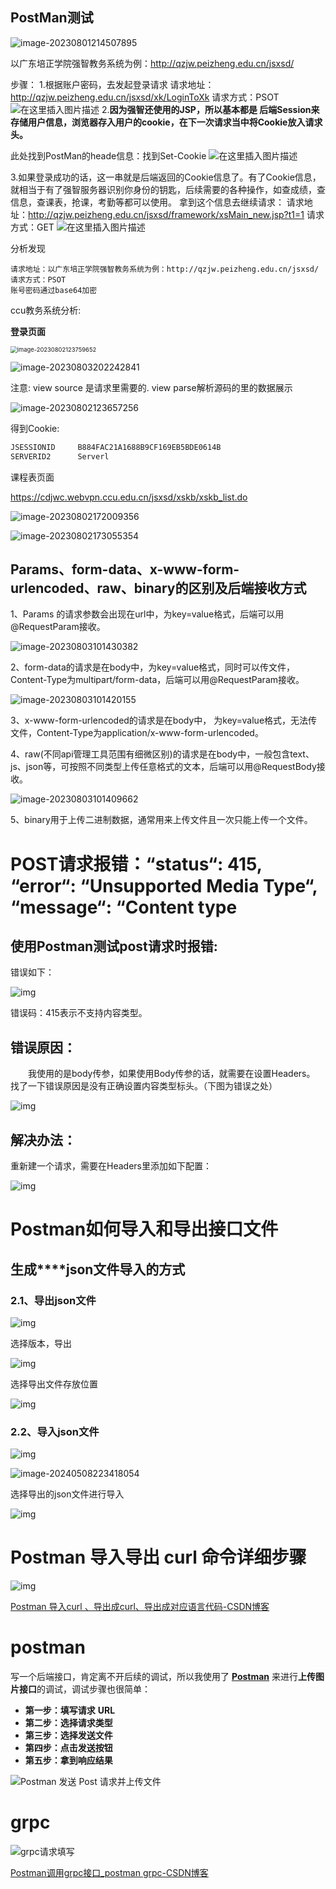 ## PostMan测试

![image-20230801214507895](Postman使用.assets/image-20230801214507895.png)

以广东培正学院强智教务系统为例：http://qzjw.peizheng.edu.cn/jsxsd/

步骤：
1.根据账户密码，去发起登录请求
请求地址：http://qzjw.peizheng.edu.cn/jsxsd/xk/LoginToXk
请求方式：PSOT
![在这里插入图片描述](Postman使用.assets/watermark,type_ZmFuZ3poZW5naGVpdGk,shadow_10,text_aHR0cHM6Ly9ibG9nLmNzZG4ubmV0L3dxMjMyMw==,size_16,color_FFFFFF,t_70.png)
2.**因为强智还使用的JSP，所以基本都是 后端Session来存储用户信息，浏览器存入用户的cookie，在下一次请求当中将Cookie放入请求头。**

此处找到PostMan的heade信息：找到Set-Cookie
![在这里插入图片描述](Postman使用.assets/watermark,type_ZmFuZ3poZW5naGVpdGk,shadow_10,text_aHR0cHM6Ly9ibG9nLmNzZG4ubmV0L3dxMjMyMw==,size_16,color_FFFFFF,t_70-16908976286561.png)

3.如果登录成功的话，这一串就是后端返回的Cookie信息了。有了Cookie信息，就相当于有了强智服务器识别你身份的钥匙，后续需要的各种操作，如查成绩，查信息，查课表，抢课，考勤等都可以使用。
拿到这个信息去继续请求：
请求地址：http://qzjw.peizheng.edu.cn/jsxsd/framework/xsMain_new.jsp?t1=1
请求方式：GET
![在这里插入图片描述](Postman使用.assets/watermark,type_ZmFuZ3poZW5naGVpdGk,shadow_10,text_aHR0cHM6Ly9ibG9nLmNzZG4ubmV0L3dxMjMyMw==,size_16,color_FFFFFF,t_70-16908976286562.png)

分析发现

```
请求地址：以广东培正学院强智教务系统为例：http://qzjw.peizheng.edu.cn/jsxsd/
请求方式：PSOT
账号密码通过base64加密
```

ccu教务系统分析:

**登录页面**

<img src="Postman使用.assets/image-20230802123759652.png" alt="image-20230802123759652" style="zoom:67%;" />

![image-20230803202242841](Postman使用.assets/image-20230803202242841.png)

注意: view source 是请求里需要的.  view parse解析源码的里的数据展示

![image-20230802123657256](Postman使用.assets/image-20230802123657256.png)

得到Cookie:

```c
JSESSIONID     B884FAC21A1688B9CF169EB5BDE0614B
SERVERID2      Serverl
```

课程表页面

https://cdjwc.webvpn.ccu.edu.cn/jsxsd/xskb/xskb_list.do

![image-20230802172009356](Postman使用.assets/image-20230802172009356.png)

![image-20230802173055354](Postman使用.assets/image-20230802173055354.png)



## Params、form-data、x-www-form-urlencoded、raw、binary的区别及后端接收方式

1、Params 的请求参数会出现在url中，为key=value格式，后端可以用@RequestParam接收。

![image-20230803101430382](Postman使用.assets/image-20230803101430382.png)

 2、form-data的请求是在body中，为key=value格式，同时可以传文件，Content-Type为multipart/form-data，后端可以用@RequestParam接收。

![image-20230803101420155](Postman使用.assets/image-20230803101420155.png)

3、x-www-form-urlencoded的请求是在body中， 为key=value格式，无法传文件，Content-Type为application/x-www-form-urlencoded。

4、raw(不同api管理工具范围有细微区别)的请求是在body中，一般包含text、js、json等，可按照不同类型上传任意格式的文本，后端可以用@RequestBody接收。

![image-20230803101409662](Postman使用.assets/image-20230803101409662.png)

5、binary用于上传二进制数据，通常用来上传文件且一次只能上传一个文件。

# POST请求报错：“status“: 415, “error“: “Unsupported Media Type“, “message“: “Content type

## 使用Postman测试post请求时报错:

错误如下：

![img](Postman使用.assets/20201004143926853.png)

错误码：415表示不支持内容类型。

## 错误原因：

  我使用的是body传参，如果使用Body传参的话，就需要在设置Headers。
找了一下错误原因是没有正确设置内容类型标头。（下图为错误之处）

![img](Postman使用.assets/20201004144110109.png)

## 解决办法：

重新建一个请求，需要在Headers里添加如下配置：

![img](Postman使用.assets/20201004144403798.png)





# Postman如何导入和导出接口文件



## **生成****json文件导入的方式**

### 2.1、导出json文件

![img](Postman%E4%BD%BF%E7%94%A8.assets/8e49c62f937543f5a84dcb1386ab1ea4.png)



选择版本，导出

![img](Postman%E4%BD%BF%E7%94%A8.assets/5613b8ca3919492ca86a41f3669a6ef5.png)



选择导出文件存放位置

![img](Postman%E4%BD%BF%E7%94%A8.assets/d542d790fdee4430af87794f4f6ed8c5.png)

### 

### 2.2、导入json文件

![img](Postman%E4%BD%BF%E7%94%A8.assets/0f1f15aa66334ff9984942066a17c5ad.png)



![image-20240508223418054](Postman%E4%BD%BF%E7%94%A8.assets/image-20240508223418054.png)

选择导出的json文件进行导入

![img](Postman%E4%BD%BF%E7%94%A8.assets/970ccd291a7f40299ef9e9d08f86a067.png)

# Postman 导入导出 curl 命令详细步骤

![img](Postman%E4%BD%BF%E7%94%A8.assets/6e231ea76c87e57e0974ea1b9f31a948.png)



[Postman 导入curl 、导出成curl、导出成对应语言代码-CSDN博客](https://blog.csdn.net/qq_41767116/article/details/121463916)



# postman

写一个后端接口，肯定离不开后续的调试，所以我使用了 **[Postman](https://apifox.com/apiskills/what-is-postman/)** 来进行**上传图片接口**的调试，调试步骤也很简单：

- **第一步：填写请求** **URL**
- **第二步：选择请求类型**
- **第三步：选择发送文件**
- **第四步：点击发送按钮**
- **第五步：拿到响应结果**

![Postman 发送 Post 请求并上传文件](Postman%E4%BD%BF%E7%94%A8.assets/image-1290.png)





# grpc

![grpc请求填写](Postman%E4%BD%BF%E7%94%A8.assets/f648c1d5915332af0246f2ff69d379ca.png)

[Postman调用grpc接口_postman grpc-CSDN博客](https://blog.csdn.net/weixin_43807568/article/details/124738638)



